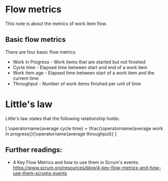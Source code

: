 # Flow metrics

This note is about the metrics of work item flow.

## Basic flow metrics

There are four basic flow metrics

* Work in Progress - Work items that are started but not finished
* Cycle time - Elapsed time between start and end of a work item
* Work item age - Elapsed time between start of a work item and the current time
* Throughput - Number of work items finished per unit of time

# Little's law

Little's law states that the following relationship holds:

\[
\operatorname{average cycle time} = \frac{\operatorname{average work in progress}}{\operatorname{average throughput}}
\]

## Further readings:

* 4 Key Flow Metrics and how to use them in Scrum's events: <https://www.scrum.org/resources/blog/4-key-flow-metrics-and-how-use-them-scrums-events>

